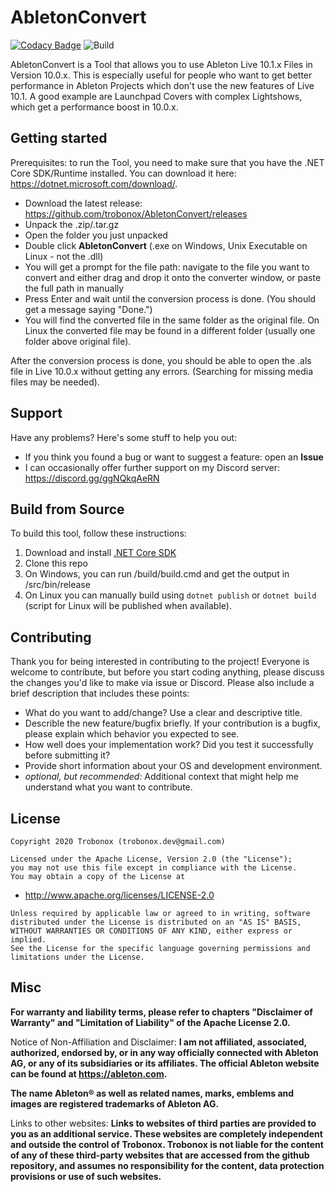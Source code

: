 # AbletonConvert
[![Codacy Badge](https://app.codacy.com/project/badge/Grade/123fdff5d80c42a19980aea3f4ddb6df)](https://www.codacy.com?utm_source=github.com&amp;utm_medium=referral&amp;utm_content=trobonox/convert10&amp;utm_campaign=Badge_Grade)
![Build](https://github.com/trobonox/convert10/workflows/Build/badge.svg)

AbletonConvert is a Tool that allows you to use Ableton Live 10.1.x Files in Version 10.0.x. This is especially useful for people who want to get better performance in Ableton Projects which don't use the new features of Live 10.1. A good example are Launchpad Covers with complex Lightshows, which get a performance boost in 10.0.x.

## Getting started
Prerequisites: to run the Tool, you need to make sure that you have the .NET Core SDK/Runtime installed. You can download it here: https://dotnet.microsoft.com/download/.

-  Download the latest release: https://github.com/trobonox/AbletonConvert/releases
-  Unpack the .zip/.tar.gz
-  Open the folder you just unpacked
-  Double click **AbletonConvert** (.exe on Windows, Unix Executable on Linux - not the .dll)
-  You will get a prompt for the file path: navigate to the file you want to convert and either drag and drop it onto the converter window, or paste the full path in manually
-  Press Enter and wait until the conversion process is done. (You should get a message saying "Done.")
-  You will find the converted file in the same folder as the original file. On Linux the converted file may be found in a different folder (usually one folder above original file).

After the conversion process is done, you should be able to open the .als file in Live 10.0.x without getting any errors. (Searching for missing media files may be needed).

## Support
Have any problems? Here's some stuff to help you out:
-  If you think you found a bug or want to suggest a feature: open an **Issue**
-  I can occasionally offer further support on my Discord server: https://discord.gg/ggNQkqAeRN

## Build from Source
To build this tool, follow these instructions:
1. Download and install [.NET Core SDK](https://www.microsoft.com/net/download)
2. Clone this repo
3. On Windows, you can run /build/build.cmd and get the output in /src/bin/release
4. On Linux you can manually build using `dotnet publish` or `dotnet build` (script for Linux will be published when available).


## Contributing
Thank you for being interested in contributing to the project!
Everyone is welcome to contribute, but before you start coding anything, please discuss the changes you'd like to make via issue or Discord.
Please also include a brief description that includes these points:
-  What do you want to add/change? Use a clear and descriptive title.
-  Describle the new feature/bugfix briefly. If your contribution is a bugfix, please explain which behavior you expected to see.
-  How well does your implementation work? Did you test it successfully before submitting it?
-  Provide short information about your OS and development environment.
-  _optional, but recommended:_ Additional context that might help me understand what you want to contribute. 

## License
``` 
Copyright 2020 Trobonox (trobonox.dev@gmail.com)

Licensed under the Apache License, Version 2.0 (the "License");
you may not use this file except in compliance with the License.
You may obtain a copy of the License at
```
-  http://www.apache.org/licenses/LICENSE-2.0

```
Unless required by applicable law or agreed to in writing, software
distributed under the License is distributed on an "AS IS" BASIS,
WITHOUT WARRANTIES OR CONDITIONS OF ANY KIND, either express or implied.
See the License for the specific language governing permissions and
limitations under the License.
```

## Misc
**For warranty and liability terms, please refer to chapters "Disclaimer of Warranty" and "Limitation of Liability" of the Apache License 2.0.**

Notice of Non-Affiliation and Disclaimer: **I am not affiliated, associated, authorized, endorsed by, or in any way officially connected with Ableton AG, or any of its subsidiaries or its affiliates. The official Ableton website can be found at https://ableton.com.**

**The name Ableton® as well as related names, marks, emblems and images are registered trademarks of Ableton AG.**

Links to other websites: **Links to websites of third parties are provided to you as an additional service. These websites are completely independent and outside the control of Trobonox. Trobonox is not liable for the content of any of these third-party websites that are accessed from the github repository, and assumes no responsibility for the content, data protection provisions or use of such websites.**

